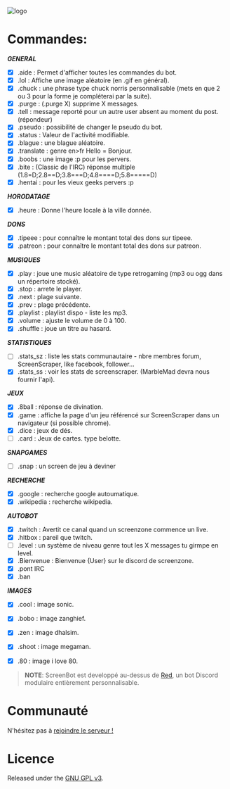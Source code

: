 ![logo](http://www.screenzone.fr/github/screenbot4discord/logo.jpg "logo")


# Commandes:

***GENERAL***  
- [x] .aide : Permet d'afficher toutes les commandes du bot.   
- [x] .lol : Affiche une image aléatoire (en .gif en général).  
- [x] .chuck : une phrase type chuck norris personnalisable (mets en que 2 ou 3 pour la forme je compléterai par la suite).  
- [x] .purge : (.purge X) supprime X messages.  
- [x] .tell : message reporté pour un autre user absent au moment du post.(répondeur)  
- [x] .pseudo : possibilité de changer le pseudo du bot.  
- [x] .status : Valeur de l'activité modifiable.    
- [x] .blague : une blague aléatoire.  
- [x] .translate : genre en>fr Hello = Bonjour.  
- [x] .boobs : une image :p pour les pervers.
- [x] .bite : (Classic de l'IRC) réponse multiple (1.8=D;2.8==D;3.8===D;4.8====D;5.8=====D)  
- [x] .hentai : pour les vieux geeks pervers :p  

***HORODATAGE***  
- [x] .heure : Donne l'heure locale à la ville donnée.  

***DONS***  
- [x] .tipeee : pour connaître le montant total des dons sur tipeee.  
- [x] .patreon : pour connaître le montant total des dons sur patreon.  

***MUSIQUES***  
- [x] .play : joue une music aléatoire de type retrogaming (mp3 ou ogg dans un répertoire stocké).  
- [x] .stop : arrete le player.  
- [x] .next : plage suivante.  
- [x] .prev : plage précédente.  
- [x] .playlist : playlist dispo - liste les mp3.  
- [x] .volume : ajuste le volume de 0 à 100.  
- [x] .shuffle : joue un titre au hasard.  

***STATISTIQUES***  
- [ ] .stats_sz : liste les stats communautaire - nbre membres forum, ScreenScraper, like facebook, follower...  
- [x] .stats_ss : voir les stats de screenscraper. (MarbleMad devra nous fournir l'api).  

***JEUX***  
- [x] .8ball : réponse de divination.   
- [x] .game : affiche la page d'un jeu référencé sur ScreenScraper dans un navigateur (si possible chrome).  
- [x] .dice : jeux de dés.  
- [ ] .card : Jeux de cartes. type belotte.

***SNAPGAMES***  
- [ ] .snap : un screen de jeu à deviner

***RECHERCHE***  
- [x] .google : recherche google autoumatique.  
- [x] .wikipedia : recherche wikipedia.  

***AUTOBOT***  
- [x] .twitch : Avertit ce canal quand un screenzone commence un live.  
- [x] .hitbox : pareil que twitch.  
- [ ] .level : un système de niveau genre tout les X messages tu girmpe en level.  
- [x] .Bienvenue : Bienvenue {User} sur le discord de screenzone.  
- [x] .pont IRC  
- [x] .ban

***IMAGES***  
- [x] .cool : image sonic.  
- [x] .bobo : image zanghief.
- [x] .zen : image dhalsim.  
- [x] .shoot : image megaman.  
- [x] .80 : image i love 80.

		
> **NOTE**: ScreenBot est developpé au-dessus de [Red](https://twentysix26.github.io/Red-Docs/), un bot Discord modulaire entièrement personnalisable.

# Communauté

N'hésitez pas à [rejoindre le serveur !](https://discordapp.com/channels/91280005803278336)

# Licence

Released under the [GNU GPL v3](LICENSE).